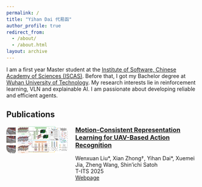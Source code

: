 ```yaml
---
permalink: /
title: "Yihan Dai 代易函"
author_profile: true
redirect_from: 
  - /about/
  - /about.html
layout: archive
---
```


I am a first year Master student at the [Institute of Software, Chinese Academy of Sciences (ISCAS)](http://www.iscas.ac.cn). Before that, I got my Bachelor degree at [Wuhan University of Technology](https://www.whut.edu.cn). My research interests lie in reinforcement learning, VLN and explainable AI. I am passionate about developing reliable and efficient agents.

## Publications

<div style="display: flex; align-items: flex-start; gap: 20px; flex-wrap: nowrap;">

  <!-- Left side -->
  <div style="flex: 1; max-width: 40%;">
    <img src="images/StaRNet-1.png" 
         alt="StaRNet framework" 
         style="width: 100%; border-radius: 15px;">
  </div>

  <!-- Right side -->
  <div style="flex: 2;">
    <h3 style="margin-top: 0;">
      <a href="https://ieeexplore.ieee.org/document/11122427/">
        Motion-Consistent Representation Learning for UAV-Based Action Recognition
      </a>
    </h3>
    Wenxuan Liu*, Xian Zhong†, Yihan Dai*, Xuemei Jia, Zheng Wang, Shin’ichi Satoh<br />
    T-ITS 2025<br />
    <a href="https://ieeexplore.ieee.org/document/11122427/">Webpage</a><br />
  </div>

</div>


